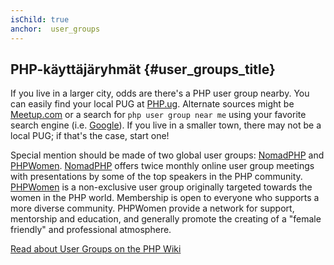 ```yaml
---
isChild: true
anchor:  user_groups
---
```


## PHP-käyttäjäryhmät {#user_groups_title}

If you live in a larger city, odds are there's a PHP user group nearby. You can easily find your local PUG at
[PHP.ug][php-ug]. Alternate sources might be [Meetup.com][meetup] or a search for ```php user group near me```
using your favorite search engine (i.e. [Google][google]). If you live in a smaller town, there may not be a
local PUG; if that's the case, start one!

Special mention should be made of two global user groups: [NomadPHP] and [PHPWomen]. [NomadPHP] offers twice monthly
online user group meetings with presentations by some of the top speakers in the PHP community.
[PHPWomen] is a non-exclusive user group originally targeted towards the women in the PHP world. Membership is open to
everyone who supports a more diverse community. PHPWomen provide a network for support, mentorship and education, and
generally promote the creating of a "female friendly" and professional atmosphere.

[Read about User Groups on the PHP Wiki][php-wiki]

[google]: https://www.google.com/search?q=php+user+group+near+me
[meetup]: http://www.meetup.com/find/
[php-ug]: https://php.ug/
[NomadPHP]: https://nomadphp.com/
[PHPWomen]: http://phpwomen.org/
[php-wiki]: https://wiki.php.net/usergroups
